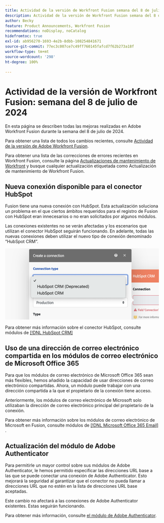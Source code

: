 ```yaml
---
title: Actividad de la versión de Workfront Fusion semana del 8 de julio de 2024
description: Actividad de la versión de Workfront Fusion semana del 8 de julio de 2024
author: Becky
feature: Product Announcements, Workfront Fusion
recommendations: noDisplay, noCatalog
hidefromtoc: true
exl-id: ab956270-1693-4e2b-8dbb-108254841671
source-git-commit: 77ec3c007ce7c49ff760145fafcd7f62b273a18f
workflow-type: tm+mt
source-wordcount: '298'
ht-degree: 100%

---
```


# Actividad de la versión de Workfront Fusion: semana del 8 de julio de 2024

En esta página se describen todas las mejoras realizadas en Adobe Workfront Fusion durante la semana del 8 de julio de 2024.

Para obtener una lista de todos los cambios recientes, consulte [Actividad de la versión de Adobe Workfront Fusion](/help/workfront-fusion/fusion-product-releases/fusion-release-activity.md).

Para obtener una lista de las correcciones de errores recientes en Workfront Fusion, consulte la página [Actualizaciones de mantenimiento de Workfront](https://experienceleague.adobe.com/docs/workfront-known-issues/releases/current-updates.html?lang=es) y busque cualquier actualización etiquetada como Actualización de mantenimiento de Workfront Fusion.

## Nueva conexión disponible para el conector HubSpot

Fusion tiene una nueva conexión con HubSpot. Esta actualización soluciona un problema en el que ciertos ámbitos requeridos para el registro de Fusion con HubSpot eran innecesarios o no eran solicitados por algunos módulos.

Las conexiones existentes no se verán afectadas y los escenarios que utilizan el conector HubSpot seguirán funcionando. En adelante, todas las nuevas conexiones deben utilizar el nuevo tipo de conexión denominado “HubSpot CRM”.

![Nueva conexión con HubSpot](/help/workfront-fusion/fusion-product-releases/assets/new-hubspot-connection.png)

Para obtener más información sobre el conector HubSpot, consulte módulos de [[!DNL HubSpot CRM] ](/help/workfront-fusion/references/apps-and-modules/third-party-connectors/hubspot-crm-modules.md)

## Uso de una dirección de correo electrónico compartida en los módulos de correo electrónico de Microsoft Office 365

Para que los módulos de correo electrónico de Microsoft Office 365 sean más flexibles, hemos añadido la capacidad de usar direcciones de correo electrónico compartidas. Ahora, un módulo puede trabajar con una dirección compartida a la que el propietario de la conexión tiene acceso.

Anteriormente, los módulos de correo electrónico de Microsoft solo utilizaban la dirección de correo electrónico principal del propietario de la conexión.

Para obtener más información sobre los módulos de correo electrónico de Microsoft en Fusion, consulte módulos de [[!DNL Microsoft Office 365 Email] ](/help/workfront-fusion/references/apps-and-modules/third-party-connectors/microsoft-365-email-modules.md).

## Actualización del módulo de Adobe Authenticator

Para permitirle un mayor control sobre sus módulos de Adobe Authenticator, le hemos permitido especificar las direcciones URL base a las que se puede conectar una conexión de Adobe Authenticator. Esto mejorará la seguridad al garantizar que el conector no pueda llamar a direcciones URL que no estén en la lista de direcciones URL base aceptadas.

Este cambio no afectará a las conexiones de Adobe Authenticator existentes. Estas seguirán funcionando.

Para obtener más información, consulte [el módulo de Adobe Authenticator](/help/workfront-fusion/references/apps-and-modules/adobe-connectors/adobe-authenticator-modules.md).
